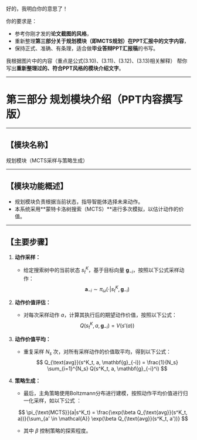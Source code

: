 好的，我明白你的意思了！

你的要求是：

* 参考你刚才发的**论文截图的风格**，
* 重新整理**第三部分关于规划模块（即MCTS规划）**在**PPT汇报中的文字内容**，
* 保持正式、准确、有条理，适合做**毕业答辩PPT汇报稿**的书写。

我根据图片中的内容（重点是公式(3.10)、(3.11)、(3.12)、(3.13)相关解释）
帮你写出**重新整理过的、符合PPT风格的模块介绍文字**。

---

# 第三部分 规划模块介绍（PPT内容撰写版）

---

## 【模块名称】

规划模块（MCTS采样与策略生成）

---

## 【模块功能概述】

* 规划模块负责根据当前状态，指导智能体选择未来动作。
* 本系统采用\*\*蒙特卡洛树搜索（MCTS）\*\*进行多次模拟，以估计动作的价值。

---

## 【主要步骤】

1. **动作采样：**

   * 给定搜索树中的当前状态 $s^K_t$，基于目标向量 $\mathbf{g}_{-i}$，按照以下公式采样动作：$$
   \mathbf{a}_{-i} \sim \pi_{\omega}( \cdot | s^K_t, \mathbf{g}_{-i} )$$
2. **动作价值评估：**

   * 对每次采样动作 $a$，计算其执行后的期望动作价值，按照以下公式：$$
   Q(s^K_t, a, \mathbf{g}_{-i}) = V(s'(a))
   $$

3. **动作价值平均：**
   * 重复采样 $N_s$ 次，对所有采样动作的价值取平均，得到以下公式：$$
   Q_{\text{avg}}(s^K_t, a, \mathbf{g}_{-i}) = \frac{1}{N_s} \sum_{i=1}^{N_s} Q(s^K_t, a, \mathbf{g}_{-i}^i)
   $$
3. **策略生成：**

   * 最后，主角策略使用Boltzmann分布进行建模，按照动作平均价值进行归一化采样，如以下公式 ：

   $$
   \pi_{\text{MCTS}}(a|s^K_t) = \frac{\exp(\beta Q_{\text{avg}}(s^K_t, a))}{\sum_{a' \in \mathcal{A}} \exp(\beta Q_{\text{avg}}(s^K_t, a'))}
   $$
   * 其中 $\beta$ 控制策略的探索程度。